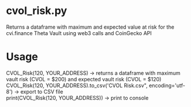 # cvol_risk.py
Returns a dataframe with maximum and expected value at risk for the cvi.finance Theta Vault using web3 calls and CoinGecko API

# Usage
CVOL_Risk(120, YOUR_ADDRESS) -> returns a dataframe with maximum vault risk (CVOL = $200) and expected vault risk (CVOL = $120) <br>
CVOL_Risk(120, YOUR_ADDRESS).to_csv('CVOL Risk.csv", encoding='utf-8') -> export to CSV file <br>
print(CVOL_Risk(120, YOUR_ADDRESS)) -> print to console <br>

